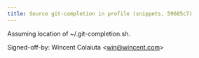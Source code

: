 ```yaml
---
title: Source git-completion in profile (snippets, 59685c7)
---
```


Assuming location of \~/.git-completion.sh.

Signed-off-by: Wincent Colaiuta &lt;win@wincent.com&gt;
